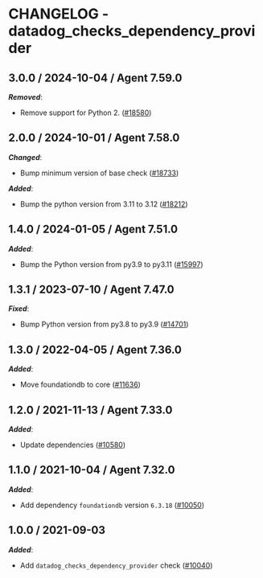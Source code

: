 # CHANGELOG - datadog_checks_dependency_provider

<!-- towncrier release notes start -->

## 3.0.0 / 2024-10-04 / Agent 7.59.0

***Removed***:

* Remove support for Python 2. ([#18580](https://github.com/DataDog/integrations-core/pull/18580))

## 2.0.0 / 2024-10-01 / Agent 7.58.0

***Changed***:

* Bump minimum version of base check ([#18733](https://github.com/DataDog/integrations-core/pull/18733))

***Added***:

* Bump the python version from 3.11 to 3.12 ([#18212](https://github.com/DataDog/integrations-core/pull/18212))

## 1.4.0 / 2024-01-05 / Agent 7.51.0

***Added***:

* Bump the Python version from py3.9 to py3.11 ([#15997](https://github.com/DataDog/integrations-core/pull/15997))

## 1.3.1 / 2023-07-10 / Agent 7.47.0

***Fixed***:

* Bump Python version from py3.8 to py3.9 ([#14701](https://github.com/DataDog/integrations-core/pull/14701))

## 1.3.0 / 2022-04-05 / Agent 7.36.0

***Added***:

* Move foundationdb to core ([#11636](https://github.com/DataDog/integrations-core/pull/11636))

## 1.2.0 / 2021-11-13 / Agent 7.33.0

***Added***:

* Update dependencies ([#10580](https://github.com/DataDog/integrations-core/pull/10580))

## 1.1.0 / 2021-10-04 / Agent 7.32.0

***Added***:

* Add dependency `foundationdb` version `6.3.18` ([#10050](https://github.com/DataDog/integrations-core/pull/10050))

## 1.0.0 / 2021-09-03

***Added***:

* Add `datadog_checks_dependency_provider` check ([#10040](https://github.com/DataDog/integrations-core/pull/10040))
